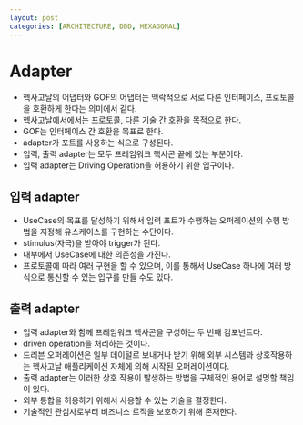 ```yaml
---
layout: post
categories: [ARCHITECTURE, DDD, HEXAGONAL]
---
```




# Adapter
- 헥사고날의 어댑터와 GOF의 어댑터는 맥락적으로 서로 다른 인터페이스, 프로토콜을 호환하게 한다는 의미에서 같다.
- 헥사고날에서에서는 프로토콜, 다른 기술 간 호환을 목적으로 한다.
- GOF는 인터페이스 간 호환을 목표로 한다.
- adapter가 포트를 사용하는 식으로 구성된다.
- 입력, 출력 adapter는 모두 프레임워크 핵사곤 끝에 있는 부분이다.
- 입력 adapter는 Driving Operation을 허용하기 위한 입구이다.

## 입력 adapter
- UseCase의 목표를 달성하기 위해서 입력 포트가 수행하는 오퍼레이션의 수행 방법을 지정해 유스케이스를 구현하는 수단이다.
- stimulus(자극)을 받아야 trigger가 된다.
- 내부에서 UseCase에 대한 의존성을 가진다.
- 프로토콜에 따라 여러 구현을 할 수 있으며, 이를 통해서 UseCase 하나에 여러 방식으로 통신할 수 있는 입구를 만들 수도 있다. 

## 출력 adapter
- 입력 adapter와 함께 프레임워크 헥사곤을 구성하는 두 번째 컴포넌트다.
- driven operation을 처리하는 것이다.
- 드리븐 오퍼레이션은 일부 데이털르 보내거나 받기 위해 외부 시스템과 상호작용하는 헥사고날 애플리케이션 자체에 의해 시작된 오퍼레이션이다.
- 출력 adapter는 이러한 상호 작용이 발생하는 방법을 구체적인 용어로 설명할 책임이 있다.
- 외부 통합을 허용하기 위해서 사용할 수 있는 기술을 결정한다.
- 기술적인 관심사로부터 비즈니스 로직을 보호하기 위해 존재한다.
